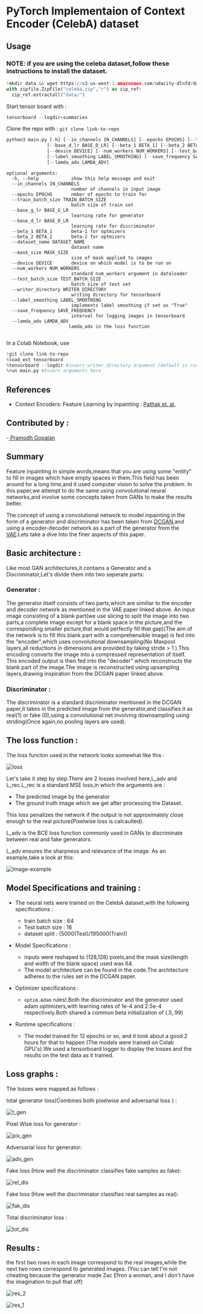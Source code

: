 # PyTorch Implementaion of Context Encoder (CelebA) dataset

## Usage


### NOTE: if you are using the celeba dataset,follow these instructions to install the dataset.

```python
!mkdir data && wget https://s3-us-west-1.amazonaws.com/udacity-dlnfd/datasets/celeba.zip 
with zipfile.ZipFile("celeba.zip","r") as zip_ref:
  zip_ref.extractall("data/")
```
Start tensor board with :
```python
tensorboard --logdir=summaries
```
Clone the repo with :
 ```git clone link-to-repo```

```python
python3 main.py [-h] [--in_channels IN_CHANNELS] [--epochs EPOCHS] [--train_batch_size TRAIN_BATCH_SIZE] [--base_g_lr BASE_G_LR]
               [--base_d_lr BASE_D_LR] [--beta_1 BETA_1] [--beta_2 BETA_2] [--dataset_name DATASET_NAME] [--mask_size MASK_SIZE]
               [--device DEVICE] [--num_workers NUM_WORKERS] [--test_batch_size TEST_BATCH_SIZE] [--writer_directory WRITER_DIRECTORY]
               [--label_smoothing LABEL_SMOOTHING] [--save_frequency SAVE_FREQUENCY]
               [--lamda_adv LAMDA_ADV]
```
```
optional arguments:
  -h, --help            show this help message and exit
  --in_channels IN_CHANNELS
                        number of channels in input image
  --epochs EPOCHS       nmber of epochs to train for
  --train_batch_size TRAIN_BATCH_SIZE
                        batch size of train set
  --base_g_lr BASE_G_LR
                        learning rate for generator
  --base_d_lr BASE_D_LR
                        learning rate for discriminator
  --beta_1 BETA_1       beta-1 for optmizers
  --beta_2 BETA_2       beta-2 for optmizers
  --dataset_name DATASET_NAME
                        dataset name
  --mask_size MASK_SIZE
                        size of mask applied to images
  --device DEVICE       device on which model is to be run on
  --num_workers NUM_WORKERS
                        standard num_workers argument in dataloader
  --test_batch_size TEST_BATCH_SIZE
                        batch size of test set
  --writer_directory WRITER_DIRECTORY
                        writing directory for tensorboard
  --label_smoothing LABEL_SMOOTHING
                        implements label smoothing if set as "True"
  --save_frequency SAVE_FREQUENCY
                        interval for logging images in tensorboard
  --lamda_adv LAMDA_ADV
                       lamda_adv in the loss function                    
                        
```
In a Colab Notebook, use 
```python
!git clone link-to-repo
%load_ext tensorboard
%tensorboard --logdir #insert writer_directory argument (default is runs)
%run main.py #Insert arguments here 
```
## References 

- Context Encoders: Feature Learning by Inpainting : [Pathak et. al.](https://arxiv.org/abs/1604.07379)

## Contributed by :

-[ Pramodh Gopalan ](https://github.com/learnedfool)

## Summary 

Feature inpainting in simple words,means that you are using some "entity" to fill in images which have empty spaces in them.This field has been around for a long time,and it used computer vision to solve the problem. In this paper,we attempt to do the same using convolutional neural networks,and involve some concepts taken from GANs to make the results better.

The concept of using a convolutional network to model inpainting in the form of a generator and discriminator has been taken from [DCGAN](https://arxiv.org/abs/1511.06434),and using a encoder-decoder network as a part of the generator from the [VAE](https://arxiv.org/abs/1312.6114).Lets take a dive into the finer aspects of this paper.

## Basic architecture :

Like most GAN architectures,it contains a Generator and a Discriminator,Let's divide them into two seperate parts:

### Generator :

The generator itself consists of two parts,which are similiar to the encoder and decoder network as mentioned in the VAE paper linked above. An input image consisting of a blank part(we use slicing to split the image into two parts,a complete image except for a blank space in the picture,and the corresponding smaller picture,that would perfectly fill that gap)(The aim of the network is to fill this blank part with a comprehensible image) is fed into the "encoder",which uses convolutional downsampling(No Maxpool layers,all reductions in dimensions are provided by taking stride > 1 ).This encoding converts the image into a compressed representation of itself. This encoded output is then fed into the "decoder" which reconstructs the blank part of the image.The image is reconstructed using upsampling layers,drawing inspiration from the DCGAN paper linked above.


### Discriminator : 

The discriminator is a standard discriminator mentioned in the DCGAN paper,it takes in the predicted image from the generator,and classifies it as real(1) or fake (0),using a convolutional net involving downsampling using striding(Once again,no pooling layers are used).


## The loss function :

The loss functon used in the network looks somewhat like this : 

![loss](./assets/loss_function.png)

Let's take it step by step.There are 2 losses involved here,L_adv and L_rec.L_rec is a standard MSE loss,in which the arguments are :

- The predicted image by the generator
- The ground truth image which we get after processing the Dataset.

This loss penalizes the network if the output is not approximately close enough to the real picture(Pixelwise loss is calcaulted).

L_adv is the BCE loss function commonly used in GANs to discriminate between real and fake generators.

L_adv ensures the sharpness and relevance of the image. As an example,take a look at this:

![Image-example](./assets/image_example.png)


## Model Specifications and training :

- The neural nets were trained on the CelebA dataset,with the following specifications : 

  - train batch size : 64
  - Test batch size  : 16
  - dataset split : (5000(Test)/195000(Train))

- Model Specifications : 
  
  - inputs were reshaped to (128,128) pixels,and the mask size(length and width of the blank space) used was 64.
  - The model architecture can be found in the code.The architecture adheres to the rules set in the DCGAN paper.

- Optimizer specifications :

  - `optim.Adam` rules!.Both the discriminator and the generator used adam optimizers,with learning rates of 1e-4 and 2.5e-4 respectively.Both shared a common 
     beta initialization of (.5,.99)

- Runtime specifications : 

  - The model trained for 12 epochs or so, and it took about a good 2 hours for that to happen (The models were trained on Colab GPU's).We used a tensorboard logger to display the losses and the results on the test data as it trained.

## Loss graphs : 

The losses were mapped as follows :

total generator loss(Combines both pixelwise and adversarial loss ) :

![t_gen](./assets/g_loss.png)

Pixel Wise loss for generator : 

![pix_gen](./assets/pixelwise_loss.png)

Adversarial loss for generator: 

![adv_gen](./assets/adversarial_loss.png)

Fake loss (How well the discriminator classifies fake samples as fake): 

![rel_dis](./assets/real_loss.png)

Fake loss (How well the discriminator classifies real samples as real): 

![fak_dis](./assets/fake_loss.png)

Total discriminator loss : 

![tot_dis](./assets/d_loss.png)

## Results :

the first two rows in each image correspond to the real images,while the next two rows correspond to generated images.
(You can tell I'm not cheating because the generator made Zac Efron a woman, and I don't have the imagination to pull that off)

![res_2](./assets/results_2.png)

![res_1](./assets/results_1.png)
